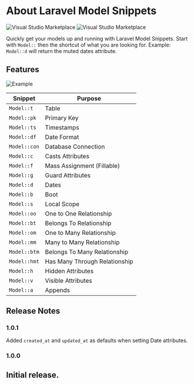 # About Laravel Model Snippets

![Visual Studio Marketplace](https://img.shields.io/vscode-marketplace/d/ahinkle.laravel-model-snippets.svg) ![Visual Studio Marketplace](https://img.shields.io/vscode-marketplace/v/ahinkle.laravel-model-snippets.svg)


Quickly get your models up and running with Laravel Model Snippets. Start with `Model::` then the shortcut of what you are looking for. Example: `Model::d` will return the muted dates attribute.

## Features
![Example](images/example.gif)

| Snippet                      | Purpose                       |
| ---------------------------- | ----------------------------- |
| `Model::t`                   | Table                         |
| `Model::pk`                  | Primary Key                   |
| `Model::ts`                  | Timestamps                    |
| `Model::df`                  | Date Format                   |
| `Model::con`                 | Database Connection           |
| `Model::c`                   | Casts Attributes              |
| `Model::f`                   | Mass Assignment (Fillable)    |
| `Model::g`                   | Guard Attributes              |
| `Model::d`                   | Dates                         |
| `Model::b`                   | Boot                          |
| `Model::s`                   | Local Scope                   |
| `Model::oo`                  | One to One Relationship       |
| `Model::bt`                  | Belongs To Relationship       |
| `Model::om`                  | One to Many Relationship      |
| `Model::mm`                  | Many to Many Relationship     |
| `Model::btm`                 | Belongs To Many Relationship  |
| `Model::hmt`                 | Has Many Through Relationship |
| `Model::h`                   | Hidden Attributes             |
| `Model::v`                   | Visible Attributes            |
| `Model::a`                   | Appends                       |

## Release Notes
### 1.0.1
Added `created_at` and `updated_at` as defaults when setting Date attributes. 
### 1.0.0
Initial release.
-----------------------------------------------------------------------------------------------------------
